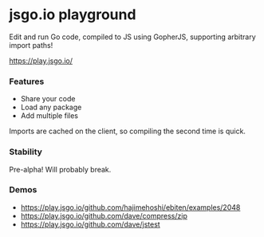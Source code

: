 # jsgo.io playground

Edit and run Go code, compiled to JS using GopherJS, supporting arbitrary import paths!

https://play.jsgo.io/

### Features
* Share your code
* Load any package
* Add multiple files

Imports are cached on the client, so compiling the second time is quick.

### Stability
Pre-alpha! Will probably break.

### Demos
* https://play.jsgo.io/github.com/hajimehoshi/ebiten/examples/2048
* https://play.jsgo.io/github.com/dave/compress/zip
* https://play.jsgo.io/github.com/dave/jstest
